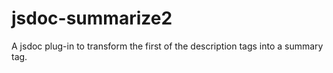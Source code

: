 # jsdoc-summarize2
A jsdoc plug-in to transform the first of the description tags into a summary tag.
